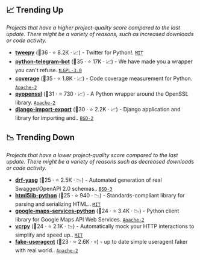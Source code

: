 ## 📈 Trending Up

_Projects that have a higher project-quality score compared to the last update. There might be a variety of reasons, such as increased downloads or code activity._

- <b><a href="https://github.com/tweepy/tweepy">tweepy</a></b> (🥇36 ·  ⭐ 8.2K · 📈) - Twitter for Python!. <code><a href="http://bit.ly/34MBwT8">MIT</a></code>
- <b><a href="https://github.com/python-telegram-bot/python-telegram-bot">python-telegram-bot</a></b> (🥇35 ·  ⭐ 17K · 📈) - We have made you a wrapper you can't refuse. <code><a href="http://bit.ly/37RvQcA">❗️LGPL-3.0</a></code>
- <b><a href="https://github.com/nedbat/coveragepy">coverage</a></b> (🥇35 ·  ⭐ 1.8K · 📈) - Code coverage measurement for Python. <code><a href="http://bit.ly/3nYMfla">Apache-2</a></code>
- <b><a href="https://github.com/pyca/pyopenssl">pyopenssl</a></b> (🥈31 ·  ⭐ 730 · 📈) - A Python wrapper around the OpenSSL library. <code><a href="http://bit.ly/3nYMfla">Apache-2</a></code>
- <b><a href="https://github.com/django-import-export/django-import-export">django-import-export</a></b> (🥈30 ·  ⭐ 2.2K · 📈) - Django application and library for importing and.. <code><a href="http://bit.ly/3rqEWVr">BSD-2</a></code> <code><img src="https://static.djangoproject.com/img/icon-touch.e4872c4da341.png" style="display:inline;" width="13" height="13"></code>

## 📉 Trending Down

_Projects that have a lower project-quality score compared to the last update. There might be a variety of reasons such as decreased downloads or code activity._

- <b><a href="https://github.com/axnsan12/drf-yasg">drf-yasg</a></b> (🥉25 ·  ⭐ 2.5K · 📉) - Automated generation of real Swagger/OpenAPI 2.0 schemas.. <code><a href="http://bit.ly/3aKzpTv">BSD-3</a></code> <code><img src="https://www.openapis.org/wp-content/uploads/sites/3/2016/11/favicon.png" style="display:inline;" width="13" height="13"></code> <code><img src="https://static.djangoproject.com/img/icon-touch.e4872c4da341.png" style="display:inline;" width="13" height="13"></code>
- <b><a href="https://github.com/html5lib/html5lib-python">html5lib-python</a></b> (🥉25 ·  ⭐ 940 · 📉) - Standards-compliant library for parsing and serializing HTML.. <code><a href="http://bit.ly/34MBwT8">MIT</a></code>
- <b><a href="https://github.com/googlemaps/google-maps-services-python">google-maps-services-python</a></b> (🥉24 ·  ⭐ 3.4K · 📉) - Python client library for Google Maps API Web Services. <code><a href="http://bit.ly/3nYMfla">Apache-2</a></code>
- <b><a href="https://github.com/kevin1024/vcrpy">vcrpy</a></b> (🥉24 ·  ⭐ 2.1K · 📉) - Automatically mock your HTTP interactions to simplify and speed up.. <code><a href="http://bit.ly/34MBwT8">MIT</a></code>
- <b><a href="https://github.com/hellysmile/fake-useragent">fake-useragent</a></b> (🥉23 ·  ⭐ 2.6K · 💀) - up to date simple useragent faker with real world.. <code><a href="http://bit.ly/3nYMfla">Apache-2</a></code>

